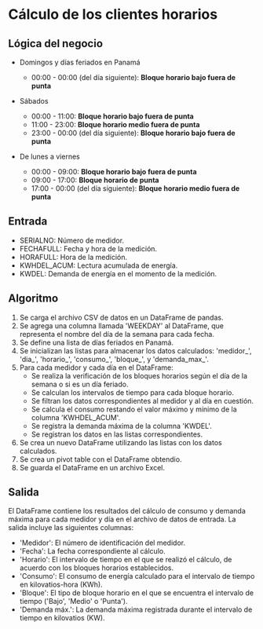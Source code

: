 # Cálculo de los clientes horarios

## Lógica del negocio

- Domingos y días feriados en Panamá
    - 00:00 - 00:00 (del día siguiente): **Bloque horario bajo fuera de punta**

- Sábados 
    - 00:00 - 11:00: **Bloque horario bajo fuera de punta**
    - 11:00 - 23:00: **Bloque horario medio fuera de punta**
    - 23:00 - 00:00 (del día siguiente): **Bloque horario bajo fuera de punta**

- De lunes a viernes
    - 00:00 - 09:00: **Bloque horario bajo fuera de punta**
    - 09:00 - 17:00: **Bloque horario de punta**
    - 17:00 - 00:00 (del día siguiente): **Bloque horario medio fuera de punta**

## Entrada

- SERIALNO: Número de medidor.
- FECHAFULL: Fecha y hora de la medición.
- HORAFULL: Hora de la medición.
- KWHDEL_ACUM: Lectura acumulada de energía.
- KWDEL: Demanda de energía en el momento de la medición.

## Algoritmo

1. Se carga el archivo CSV de datos en un DataFrame de pandas.
2. Se agrega una columna llamada 'WEEKDAY' al DataFrame, que representa el nombre del día de la semana para cada fecha.
3. Se define una lista de días feriados en Panamá.
4. Se inicializan las listas para almacenar los datos calculados: 'medidor_', 'dia_', 'horario_', 'consumo_', 'bloque_', y 'demanda_max_'.
5. Para cada medidor y cada día en el DataFrame:
    - Se realiza la verificación de los bloques horarios según el día de la semana o si es un día feriado.
    - Se calculan los intervalos de tiempo para cada bloque horario.
    - Se filtran los datos correspondientes al medidor y al día en cuestión.
    - Se calcula el consumo restando el valor máximo y mínimo de la columna 'KWHDEL_ACUM'.
    - Se registra la demanda máxima de la columna 'KWDEL'.
    - Se registran los datos en las listas correspondientes.
6. Se crea un nuevo DataFrame utilizando las listas con los datos calculados.
7. Se crea un pivot table  con el DataFrame obtendio. 
8. Se guarda el DataFrame en un archivo Excel.

## Salida

El DataFrame contiene los resultados del cálculo de consumo y demanda máxima para cada medidor y día en el archivo de datos de entrada. La salida incluye las siguientes columnas:

- 'Medidor': El número de identificación del medidor.
- 'Fecha': La fecha correspondiente al cálculo.
- 'Horario': El intervalo de tiempo en el que se realizó el cálculo, de acuerdo con los bloques horarios establecidos.
- 'Consumo': El consumo de energía calculado para el intervalo de tiempo en kilovatios-hora (KWh).
- 'Bloque': El tipo de bloque horario en el que se encuentra el intervalo de tiempo ('Bajo', 'Medio' o 'Punta').
- 'Demanda máx.': La demanda máxima registrada durante el intervalo de tiempo en kilovatios (KW).
